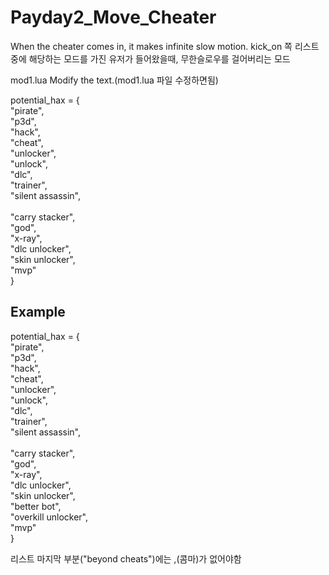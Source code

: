 # Payday2_Move_Cheater
When the cheater comes in, it makes infinite slow motion.
kick_on 쪽 리스트중에 해당하는 모드를 가진 유저가 들어왔을때, 무한슬로우를 걸어버리는 모드

mod1.lua
Modify the text.(mod1.lua 파일 수정하면됨)<br>

<p>potential_hax = {<br>
"pirate",<br>
"p3d",<br>
"hack",<br>
"cheat",<br>
"unlocker",<br>
"unlock",<br>
"dlc",<br>
"trainer",<br>
"silent assassin",<br><br>
"carry stacker",<br>
"god",<br>
"x-ray",<br>
"dlc unlocker",<br>
"skin unlocker",<br>
"mvp"<br>
}<br></p>

Example
---------------------------------------------------------------------------------
<p>potential_hax = {<br>
"pirate",<br>
"p3d",<br>
"hack",<br>
"cheat",<br>
"unlocker",<br>
"unlock",<br>
"dlc",<br>
"trainer",<br>
"silent assassin",<br><br>
"carry stacker",<br>
"god",<br>
"x-ray",<br>
"dlc unlocker",<br>
"skin unlocker",<br>
"better bot",<br>
"overkill unlocker",<br>
"mvp"<br>
}<br></p>

리스트 마지막 부분("beyond cheats")에는 ,(콤마)가 없어야함

